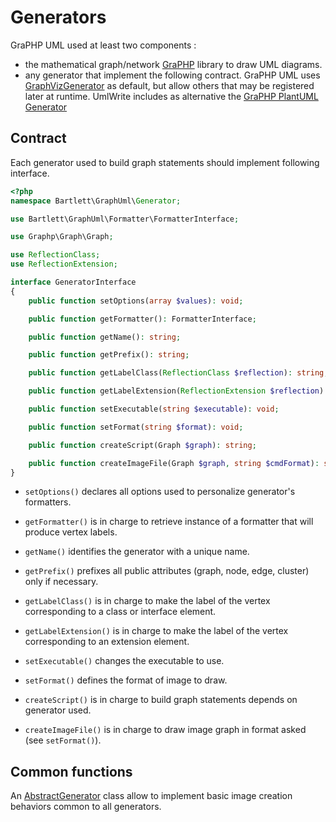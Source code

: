 <!-- markdownlint-disable MD013 -->
# Generators

GraPHP UML used at least two components :

- the mathematical graph/network [GraPHP](https://github.com/graphp/graph) library to draw UML diagrams.
- any generator that implement the following contract.
GraPHP UML uses [GraphVizGenerator](https://github.com/llaville/graph-uml/blob/master/src/Generator/GraphVizGenerator.php)
as default, but allow others that may be registered later at runtime.
UmlWrite includes as alternative the [GraPHP PlantUML Generator](https://github.com/llaville/graph-plantuml-generator)

## Contract

Each generator used to build graph statements should implement following interface.

```php
<?php
namespace Bartlett\GraphUml\Generator;

use Bartlett\GraphUml\Formatter\FormatterInterface;

use Graphp\Graph\Graph;

use ReflectionClass;
use ReflectionExtension;

interface GeneratorInterface
{
    public function setOptions(array $values): void;

    public function getFormatter(): FormatterInterface;

    public function getName(): string;

    public function getPrefix(): string;

    public function getLabelClass(ReflectionClass $reflection): string;

    public function getLabelExtension(ReflectionExtension $reflection): string;

    public function setExecutable(string $executable): void;

    public function setFormat(string $format): void;

    public function createScript(Graph $graph): string;

    public function createImageFile(Graph $graph, string $cmdFormat): string;
}
```

- `setOptions()` declares all options used to personalize generator's formatters.

- `getFormatter()` is in charge to retrieve instance of a formatter that will produce vertex labels.

- `getName()` identifies the generator with a unique name.

- `getPrefix()` prefixes all public attributes (graph, node, edge, cluster) only if necessary.

- `getLabelClass()` is in charge to make the label of the vertex corresponding to a class or interface element.

- `getLabelExtension()` is in charge to make the label of the vertex corresponding to an extension element.

- `setExecutable()` changes the executable to use.

- `setFormat()` defines the format of image to draw.

- `createScript()` is in charge to build graph statements depends on generator used.

- `createImageFile()` is in charge to draw image graph in format asked (see `setFormat()`).

## Common functions

An [AbstractGenerator](https://github.com/llaville/graph-uml/blob/master/src/Generator/AbstractGenerator.php) class
allow to implement basic image creation behaviors common to all generators.
